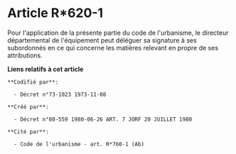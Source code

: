 # Article R*620-1

Pour l'application de la présente partie du code de l'urbanisme, le directeur départemental de l'équipement peut déléguer sa
signature à ses subordonnés en ce qui concerne les matières relevant en propre de ses attributions.

**Liens relatifs à cet article**

	**Codifié par**:

	  - Décret n°73-1023 1973-11-08

	**Créé par**:

	  - Décret n°80-559 1980-06-26 ART. 7 JORF 20 JUILLET 1980

	**Cité par**:

	  - Code de l'urbanisme - art. R*760-1 (Ab)
